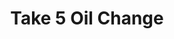 ---
title: "Take 5 Oil Change"
url: /fayetteville/take-5-oil-change-north-college-avenue/
shop: Autowerkstatt
---